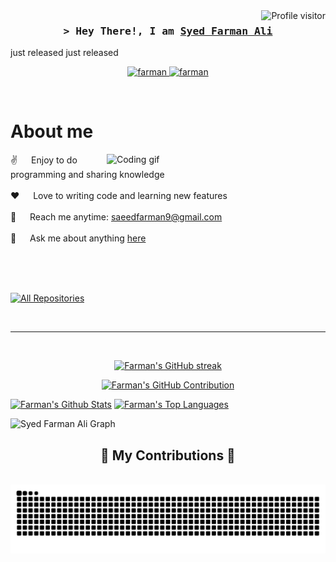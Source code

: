


<a href="https://komarev.com/ghpvc/?username=farman9">
  <img align="right" src="https://komarev.com/ghpvc/?username=farman9&label=Visitors&color=0e75b6&style=flat" alt="Profile visitor" />
</a>




<!-- Intro  -->
<h3 align="center">
        <samp>&gt; Hey There!, I am
                <b><a target="_blank" href="https://www.linkedin.com/in/farman9/">Syed Farman Ali</a></b>
        </samp>
</h3>

just released just released


<p align="center">
 
 
 <a href="https://www.linkedin.com/in/farman9/" target="_blank">
  <img src="https://img.shields.io/badge/LinkedIn-0077B5?style=for-the-badge&logo=linkedin&logoColor=white" alt="farman"/>
 </a>
 <!-- <a href="https://dev.to/alsiam" target="_blank">
  <img src="https://img.shields.io/badge/dev.to-0A0A0A?style=for-the-badge&logo=dev.to&logoColor=white" alt="alsiam" />
 </a>
 <a href="https://twitter.com/_alsiam" target="_blank">
  <img src="https://img.shields.io/badge/Twitter-1DA1F2?style=for-the-badge&logo=twitter&logoColor=white" />
 </a> -->
 <a href="https://instagram.com/syeedfarmanali" target="_blank">
  <img src="https://img.shields.io/badge/Instagram-fe4164?style=for-the-badge&logo=instagram&logoColor=white" alt="farman" />
 </a> 

</p>
<br />

<!-- About Section -->
 # About me
 
<p>
 <img align="right" width="350" src="/assets/programmer.gif" alt="Coding gif" />
  
 ✌️ &emsp; Enjoy to do programming and sharing knowledge <br/><br/>
 ❤️ &emsp; Love to writing code and learning new features<br/><br/>
 📧 &emsp; Reach me anytime: saeedfarman9@gmail.com<br/><br/>
 💬 &emsp; Ask me about anything [here](https://github.com/farman9/farman9/issues)

</p>

<br/>
<br/>
<br/>




<p align="left">
  <a href="https://github.com/farman9?tab=repositories" target="_blank"><img alt="All Repositories" title="All Repositories" src="https://img.shields.io/badge/-All%20Repos-2962FF?style=for-the-badge&logo=koding&logoColor=white"/></a>
</p>

<br/>
<hr/>
<br/>

<p align="center">
  <a href="https://github.com/farman9">
    <img src="https://github-readme-streak-stats.herokuapp.com/?user=farman9&theme=radical&border=7F3FBF&background=0D1117" alt="Farman's GitHub streak"/>
  </a>
</p>

<p align="center">
  <a href="https://github.com/farman9">
    <img src="https://github-profile-summary-cards.vercel.app/api/cards/profile-details?username=farman9&theme=radical" alt="Farman's GitHub Contribution"/>
  </a>
</p>

<a> 
    <a href="https://github.com/farman9"><img alt="Farman's Github Stats" src="https://denvercoder1-github-readme-stats.vercel.app/api?username=farman9&show_icons=true&count_private=true&theme=react&border_color=7F3FBF&bg_color=0D1117&title_color=F85D7F&icon_color=F8D866" height="192px" width="49.5%"/></a>
  <a href="https://github.com/farman9"><img alt="Farman's  Top Languages" src="https://denvercoder1-github-readme-stats.vercel.app/api/top-langs/?username=farman9&langs_count=8&layout=compact&theme=react&border_color=7F3FBF&bg_color=0D1117&title_color=F85D7F&icon_color=F8D866" height="192px" width="49.5%"/></a>
  <br/>
</a>


![Syed Farman Ali Graph](https://github-readme-activity-graph.vercel.app/graph?username=farman9&custom_title=Syed%20Farman%20Ali's%20GitHub%20Activity%20Graph&bg_color=0D1117&color=7F3FBF&line=7F3FBF&point=7F3FBF&area_color=FFFFFF&title_color=FFFFFF&area=true)

<div align="center">
  <h2>🐍 My Contributions 🐍</h2>
  <br>
  <img alt="snake eating my contributions" src="https://raw.githubusercontent.com/farman9/farman9/output/github-contribution-grid-snake.svg" />
  
  <br/><br/><br/>
</div>

